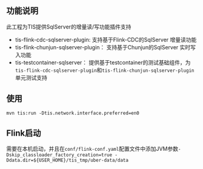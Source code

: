 ## 功能说明
此工程为TIS提供SqlServer的增量读/写功能插件支持

* tis-flink-cdc-sqlserver-plugin: 支持基于Flink-CDC的SqlServer 增量读功能
* tis-flink-chunjun-sqlserver-plugin： 支持基于Chunjun的SqlServer 实时写入功能
* tis-testcontainer-sqlserver： 提供基于testcontainer的测试基础组件，为`tis-flink-cdc-sqlserver-plugin`和`tis-flink-chunjun-sqlserver-plugin`单元测试支持

## 使用

```shell
mvn tis:run -Dtis.network.interface.preferred=en0
```

## Flink启动

需要在本机启动，并且在`conf/flink-conf.yaml`配置文件中添加JVM参数`-Dskip_classloader_factory_creation=true -Ddata.dir=${USER_HOME}/tis_tmp/uber-data/data`



